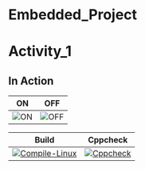 # Embedded_Project

# Activity_1

## In Action

|ON|OFF|
|:--:|:--:|
|![ON](https://user-images.githubusercontent.com/62166597/115904289-3d88a080-a482-11eb-8dac-4baad5d98b64.PNG)|![OFF](https://user-images.githubusercontent.com/62166597/115904238-2e095780-a482-11eb-99fa-67ae25f4005d.PNG)|

|Build|Cppcheck|
|:--:|:--:|
|[![Compile-Linux](https://github.com/MeherThanmaiee/Embedded_Project/actions/workflows/Compile.yml/badge.svg)](https://github.com/MeherThanmaiee/Embedded_Project/actions/workflows/Compile.yml)|[![Cppcheck](https://github.com/MeherThanmaiee/Embedded_Project/actions/workflows/CodeQuality.yml/badge.svg)](https://github.com/MeherThanmaiee/Embedded_Project/actions/workflows/CodeQuality.yml)
